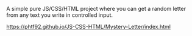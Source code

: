 A simple pure JS/CSS/HTML project where you can get a random letter from any text you write in controlled input.

https://phtf92.github.io/JS-CSS-HTML/Mystery-Letter/index.html
